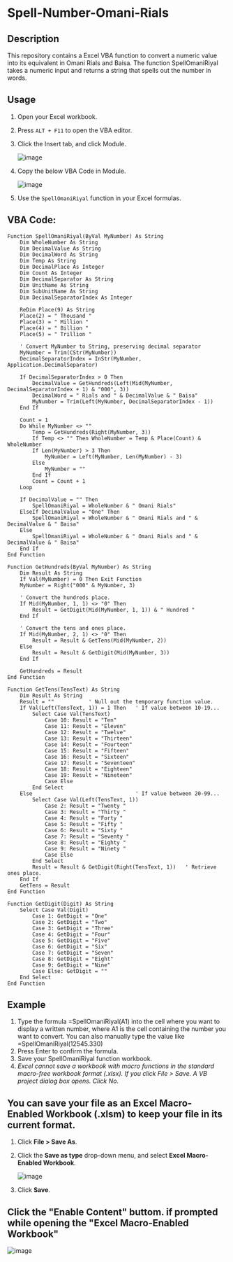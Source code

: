 # Spell-Number-Omani-Rials

## Description
This repository contains a Excel VBA function to convert a numeric value into its equivalent in Omani Rials and Baisa. The function SpellOmaniRiyal takes a numeric input and returns a string that spells out the number in words.

## Usage
1. Open your Excel workbook.
2. Press `ALT + F11` to open the VBA editor.
3. Click the Insert tab, and click Module.
   
   ![image](https://github.com/user-attachments/assets/50d06c7a-c9eb-4c5d-a74e-75c13009b2b8)
   
4. Copy the below VBA Code in Module.

   ![image](https://github.com/user-attachments/assets/eb0615ea-568e-4158-8be7-a1d4658ec3ca)
   
6. Use the `SpellOmaniRiyal` function in your Excel formulas.


## VBA Code:
```vba
Function SpellOmaniRiyal(ByVal MyNumber) As String
    Dim WholeNumber As String
    Dim DecimalValue As String
    Dim DecimalWord As String
    Dim Temp As String
    Dim DecimalPlace As Integer
    Dim Count As Integer
    Dim DecimalSeparator As String
    Dim UnitName As String
    Dim SubUnitName As String
    Dim DecimalSeparatorIndex As Integer

    ReDim Place(9) As String
    Place(2) = " Thousand "
    Place(3) = " Million "
    Place(4) = " Billion "
    Place(5) = " Trillion "

    ' Convert MyNumber to String, preserving decimal separator
    MyNumber = Trim(CStr(MyNumber))
    DecimalSeparatorIndex = InStr(MyNumber, Application.DecimalSeparator)

    If DecimalSeparatorIndex > 0 Then
        DecimalValue = GetHundreds(Left(Mid(MyNumber, DecimalSeparatorIndex + 1) & "000", 3))
        DecimalWord = " Rials and " & DecimalValue & " Baisa"
        MyNumber = Trim(Left(MyNumber, DecimalSeparatorIndex - 1))
    End If

    Count = 1
    Do While MyNumber <> ""
        Temp = GetHundreds(Right(MyNumber, 3))
        If Temp <> "" Then WholeNumber = Temp & Place(Count) & WholeNumber
        If Len(MyNumber) > 3 Then
            MyNumber = Left(MyNumber, Len(MyNumber) - 3)
        Else
            MyNumber = ""
        End If
        Count = Count + 1
    Loop

    If DecimalValue = "" Then
        SpellOmaniRiyal = WholeNumber & " Omani Rials"
    ElseIf DecimalValue = "One" Then
        SpellOmaniRiyal = WholeNumber & " Omani Rials and " & DecimalValue & " Baisa"
    Else
        SpellOmaniRiyal = WholeNumber & " Omani Rials and " & DecimalValue & " Baisa"
    End If
End Function

Function GetHundreds(ByVal MyNumber) As String
    Dim Result As String
    If Val(MyNumber) = 0 Then Exit Function
    MyNumber = Right("000" & MyNumber, 3)

    ' Convert the hundreds place.
    If Mid(MyNumber, 1, 1) <> "0" Then
        Result = GetDigit(Mid(MyNumber, 1, 1)) & " Hundred "
    End If

    ' Convert the tens and ones place.
    If Mid(MyNumber, 2, 1) <> "0" Then
        Result = Result & GetTens(Mid(MyNumber, 2))
    Else
        Result = Result & GetDigit(Mid(MyNumber, 3))
    End If

    GetHundreds = Result
End Function

Function GetTens(TensText) As String
    Dim Result As String
    Result = ""           ' Null out the temporary function value.
    If Val(Left(TensText, 1)) = 1 Then   ' If value between 10-19...
        Select Case Val(TensText)
            Case 10: Result = "Ten"
            Case 11: Result = "Eleven"
            Case 12: Result = "Twelve"
            Case 13: Result = "Thirteen"
            Case 14: Result = "Fourteen"
            Case 15: Result = "Fifteen"
            Case 16: Result = "Sixteen"
            Case 17: Result = "Seventeen"
            Case 18: Result = "Eighteen"
            Case 19: Result = "Nineteen"
            Case Else
        End Select
    Else                                 ' If value between 20-99...
        Select Case Val(Left(TensText, 1))
            Case 2: Result = "Twenty "
            Case 3: Result = "Thirty "
            Case 4: Result = "Forty "
            Case 5: Result = "Fifty "
            Case 6: Result = "Sixty "
            Case 7: Result = "Seventy "
            Case 8: Result = "Eighty "
            Case 9: Result = "Ninety "
            Case Else
        End Select
        Result = Result & GetDigit(Right(TensText, 1))   ' Retrieve ones place.
    End If
    GetTens = Result
End Function

Function GetDigit(Digit) As String
    Select Case Val(Digit)
        Case 1: GetDigit = "One"
        Case 2: GetDigit = "Two"
        Case 3: GetDigit = "Three"
        Case 4: GetDigit = "Four"
        Case 5: GetDigit = "Five"
        Case 6: GetDigit = "Six"
        Case 7: GetDigit = "Seven"
        Case 8: GetDigit = "Eight"
        Case 9: GetDigit = "Nine"
        Case Else: GetDigit = ""
    End Select
End Function
```

## Example
1. Type the formula =SpellOmaniRiyal(A1) into the cell where you want to display a written number, where A1 is the cell containing the number you want to convert. You can also manually type the value like =SpellOmaniRiyal(12545.330)
2. Press Enter to confirm the formula.
3. Save your SpellOmaniRiyal function workbook.
4. _Excel cannot save a workbook with macro functions in the standard macro-free workbook format (.xlsx). If you click File > Save. A VB project dialog box opens. Click No._

## You can save your file as an **Excel Macro-Enabled Workbook (.xlsm)** to keep your file in its current format.
1. Click **File > Save As**.
2. Click the **Save as type** drop-down menu, and select **Excel Macro-Enabled Workbook**.

   ![image](https://github.com/user-attachments/assets/4c1228fc-58c4-40cf-aa9d-6b98d67e32a6)
   
4. Click **Save**.

## Click the "Enable Content" buttom. if prompted while opening the "Excel Macro-Enabled Workbook"
   ![image](https://github.com/user-attachments/assets/c6234345-5c25-43eb-82e9-361446500a50)




